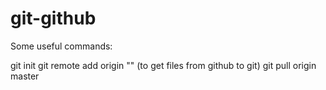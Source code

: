 # git-github
Some useful commands:

git init
git remote add origin "" (to get files from github to git)
git pull origin master
